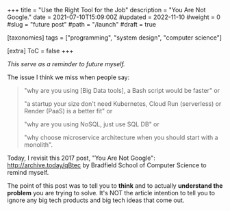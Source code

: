 +++
title = "Use the Right Tool for the Job"
description = "You Are Not Google."
date = 2021-07-10T15:09:00Z
#updated = 2022-11-10
#weight = 0
#slug = "future post"
#path = "/launch"
#draft = true

[taxonomies]
tags = ["programming", "system design", "computer science"]

[extra]
ToC = false
+++

_This serve as a reminder to future myself._

The issue I think we miss when people say:

> "why are you using [Big Data tools], a Bash script would be faster" or
> 
> "a startup your size don't need Kubernetes, Cloud Run (serverless) or Render (PaaS) is a better fit" or 
> 
> "why are you using NoSQL, just use SQL DB" or
> 
> "why choose microservice architecture when you should start with a monolith".

Today, I revisit this 2017 post, "You Are Not Google": http://archive.today/qBtec
by Bradfield School of Computer Science to remind myself.

The point of this post was to tell you to **think** and to actually **understand the problem** you 
are trying to solve. It's NOT the article intention to tell you to ignore any big tech products
and big tech ideas that come out.

<!-- Regarding Cloud services: don't discount the advantage of managed services and serverless paradigm. -->

